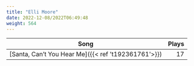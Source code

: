 ```yaml
---
title: "Elli Moore"
date: 2022-12-08/2022T06:49:48
weight: 564
---
```




 Song | Plays 
----- | -----:
[Santa, Can’t You Hear Me]({{< ref 't192361761'>}}) | 17
